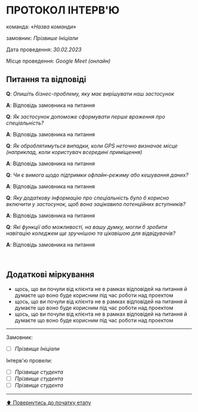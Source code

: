 # ПРОТОКОЛ ІНТЕРВ'Ю

команда: «*Назва команди*»

замовник:  *Прізвише Ініціали*

Дата проведення: *30.02.2023*

Місце проведення: *Google Meet (онлайн)*

## Питання та відповіді

**Q**: *Опишіть бізнес-проблему, яку має вирішувати наш застосунок*

**A**: Відповідь замовника на питання 

**Q**: *Як застосунок допоможе сформувати перше враження про спеціальність?*

**A**: Відповідь замовника на питання 

**Q**: *Як оброблятимуться випадки, коли GPS неточно визначає місце (наприклад, коли користувач всередині приміщення)*

**A**: Відповідь замовника на питання 

**Q**: *Чи є вимога щодо підтримки офлайн-режиму або кешування даних?*

**A**: Відповідь замовника на питання 

**Q**: *Яку додаткову інформацію про спеціальність було б корисно включити у застосунок, щоб вона зацікавила потенційних вступників?*

**A**: Відповідь замовника на питання 

**Q**: *Які функції або можливості, на вашу думку, могли б зробити навігацію коледжем ще зручнішою та цікавішою для відвідувачів?*

**A**: Відповідь замовника на питання 

<br>

## Додаткові міркування
* щось, що ви почули від клієнта не в рамках відповідей на питання й думаєте що воно буде корисним під час роботи над проектом
* щось, що ви почули від клієнта не в рамках відповідей на питання й думаєте що воно буде корисним під час роботи над проектом
* щось, що ви почули від клієнта не в рамках відповідей на питання й думаєте що воно буде корисним під час роботи над проектом

---
Замовник: 		
- [ ] *Прізвище Ініціали*

Інтерв'ю провели:			

- [ ] *Прізвище студента*
- [ ] *Прізвище студента*
- [ ] *Прізвище студента*

---
[:arrow_up: Повернутись до початку етапу](/docs/1.Envisioning/README.md)
